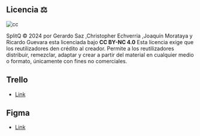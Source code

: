 
## Licencia ⚖️
![cc](https://cdn.discordapp.com/attachments/883104637601869845/1216562889494761552/image.png?ex=6600d77b&is=65ee627b&hm=60ba6af18f4dee1f3039c9a1b8de5aa300f7241dae9306821b42641b32145904&)

SplitQ © 2024 por Gerardo Saz ,Christopher Echverria ,Joaquín Morataya y Ricardo Guevara esta licenciada bajo **CC BY-NC 4.0**
Esta licencia exige que los reutilizadores den crédito al creador. Permite a los reutilizadores distribuir, remezclar, adaptar y crear a partir del material en cualquier medio o formato, únicamente con fines no comerciales.


## Trello

- [Link](https://trello.com/invite/b/vWPy0fGC/ATTI88f338219458eeb2ce40190a435f6b1bFE005A20/creaj)

## Figma

- [Link](https://www.figma.com/file/yjBf71SrJQX2Yue0fYqxke/SplitQ?type=design&t=9snVMxmVBn5i7cvq-6 "Mockups")
